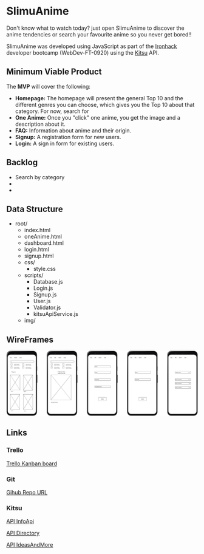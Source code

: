 # SlimuAnime

Don't know what to watch today? just open SlimuAnime to discover the anime tendencies or search your favourite anime so you never get bored!!  

SlimuAnime was developed using JavaScript as part of the [Ironhack](https://www.ironhack.com/) developer bootcamp (WebDev-FT-0920) using the [Kitsu](https://kitsu.io/explore/anime) API.

## Minimum Viable Product

The **MVP** will cover the following:

- **Homepage:** The homepage will present the general Top 10 and the different genres you can choose, which gives you the Top 10 about that category.	For now, search for 
- **One Anime:** Once you "click" one anime, you get the image and a description about it.
- **FAQ:** Information about anime and their origin.
- **Signup:** A registration form for new users.
- **Login:** A sign in form for existing users.

## Backlog

- Search by category
- 
- 

## Data Structure

- root/
  - index.html
  - oneAnime.html
  - dashboard.html
  - login.html
  - signup.html
  - css/
    - style.css
  - scripts/
    - Database.js
    - Login.js
    - Signup.js
    - User.js
    - Validator.js
    - kitsuApiService.js
  - img/
    



## WireFrames	
<img src="./img/Screenshot 2020-10-09 at 18.26.43.png"/>


## Links

### Trello

[Trello Kanban board](https://trello.com/b/oBgfbMbC/projecte-n-1-ironhack)

### Git

[Gihub Repo URL](https://github.com/Lexirem/Project-1.git)

### Kitsu

[API InfoApi](https://github.com/pheyvaer/kitsu-tutorial/blob/master/index.md)

[API Directory](https://kitsu.io/api/edge/anime)

[API IdeasAndMore](https://github.com/hummingbird-me)
